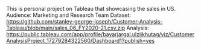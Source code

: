 This is personal project on Tableau that showcasing the sales in US. 
Audience: Marketing and Research Team
Dataset: https://github.com/stanley-george-joseph/Customer-Analysis-Tableau/blob/main/sales_06_FY2020-21.csv.zip
Analysis: https://public.tableau.com/app/profile/bayarjargal.ulziikhutag/viz/CustomerAnalysisProject_17279284322560/Dashboard1?publish=yes
